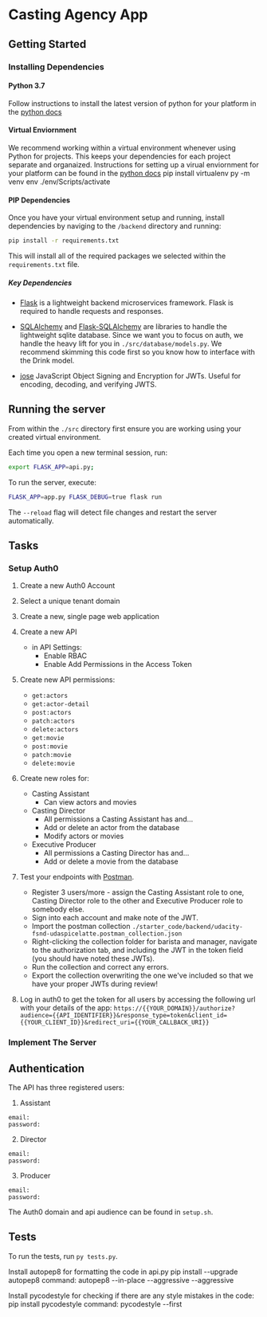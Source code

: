 # Casting Agency App

## Getting Started

### Installing Dependencies

#### Python 3.7

Follow instructions to install the latest version of python for your platform in the [python docs](https://docs.python.org/3/using/unix.html#getting-and-installing-the-latest-version-of-python)

#### Virtual Enviornment

We recommend working within a virtual environment whenever using Python for projects. This keeps your dependencies for each project separate and organaized. Instructions for setting up a virual enviornment for your platform can be found in the [python docs](https://packaging.python.org/guides/installing-using-pip-and-virtual-environments/)
pip install virtualenv
py -m venv env
./env/Scripts/activate

#### PIP Dependencies

Once you have your virtual environment setup and running, install dependencies by naviging to the `/backend` directory and running:

```bash
pip install -r requirements.txt
```

This will install all of the required packages we selected within the `requirements.txt` file.

##### Key Dependencies

- [Flask](http://flask.pocoo.org/)  is a lightweight backend microservices framework. Flask is required to handle requests and responses.

- [SQLAlchemy](https://www.sqlalchemy.org/) and [Flask-SQLAlchemy](https://flask-sqlalchemy.palletsprojects.com/en/2.x/) are libraries to handle the lightweight sqlite database. Since we want you to focus on auth, we handle the heavy lift for you in `./src/database/models.py`. We recommend skimming this code first so you know how to interface with the Drink model.

- [jose](https://python-jose.readthedocs.io/en/latest/) JavaScript Object Signing and Encryption for JWTs. Useful for encoding, decoding, and verifying JWTS.

## Running the server

From within the `./src` directory first ensure you are working using your created virtual environment.

Each time you open a new terminal session, run:

```bash
export FLASK_APP=api.py;
```

To run the server, execute:

```bash
FLASK_APP=app.py FLASK_DEBUG=true flask run
```

The `--reload` flag will detect file changes and restart the server automatically.

## Tasks

### Setup Auth0

1. Create a new Auth0 Account
2. Select a unique tenant domain
3. Create a new, single page web application
4. Create a new API
    - in API Settings:
        - Enable RBAC
        - Enable Add Permissions in the Access Token
5. Create new API permissions:
    - `get:actors`
    - `get:actor-detail`
    - `post:actors`
    - `patch:actors`
    - `delete:actors`
    - `get:movie`
    - `post:movie`
    - `patch:movie`
    - `delete:movie`
6. Create new roles for:
    - Casting Assistant
      - Can view actors and movies
    - Casting Director
      - All permissions a Casting Assistant has and…
      - Add or delete an actor from the database
      - Modify actors or movies
    - Executive Producer
      - All permissions a Casting Director has and…
      - Add or delete a movie from the database
7. Test your endpoints with [Postman](https://getpostman.com). 
    - Register 3 users/more - assign the Casting Assistant role to one, Casting Director role to the other and Executive Producer role to somebody else.
    - Sign into each account and make note of the JWT.
    - Import the postman collection `./starter_code/backend/udacity-fsnd-udaspicelatte.postman_collection.json`
    - Right-clicking the collection folder for barista and manager, navigate to the authorization tab, and including the JWT in the token field (you should have noted these JWTs).
    - Run the collection and correct any errors.
    - Export the collection overwriting the one we've included so that we have your proper JWTs during review!

8. Log in auth0 to get the token for all users by accessing the following url with your details of the app:
`https://{{YOUR_DOMAIN}}/authorize?audience={{API_IDENTIFIER}}&response_type=token&client_id={{YOUR_CLIENT_ID}}&redirect_uri={{YOUR_CALLBACK_URI}}`




### Implement The Server

## Authentication

The API has three registered users:

1. Assistant

```
email: 
password: 
```

2. Director

```
email: 
password: 
```

3. Producer

```
email: 
password: 
```

The Auth0 domain and api audience can be found in `setup.sh`.

## Tests

To run the tests, run `py tests.py`.

Install autopep8 for formatting the code in api.py
    pip install --upgrade autopep8
   command: autopep8 --in-place --aggressive --aggressive <filename>

Install pycodestyle for checking if there are any style mistakes in the code:
    pip install pycodestyle
    command: pycodestyle --first <filename>
